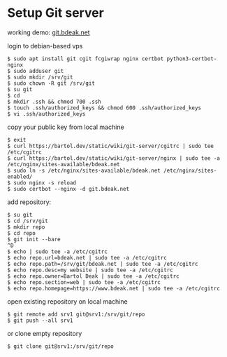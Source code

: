 # Setup Git server

working demo: [git.bdeak.net](https://git.bdeak.net)

login to debian-based vps

	$ sudo apt install git cgit fcgiwrap nginx certbot python3-certbot-nginx
	$ sudo adduser git
	$ sudo mkdir /srv/git
	$ sudo chown -R git /srv/git
	$ su git
	$ cd
	$ mkdir .ssh && chmod 700 .ssh
	$ touch .ssh/authorized_keys && chmod 600 .ssh/authorized_keys
	$ vi .ssh/authorized_keys

copy your public key from local machine

	$ exit
	$ curl https://bartol.dev/static/wiki/git-server/cgitrc | sudo tee /etc/cgitrc
	$ curl https://bartol.dev/static/wiki/git-server/nginx | sudo tee -a /etc/nginx/sites-available/bdeak.net
	$ sudo ln -s /etc/nginx/sites-available/bdeak.net /etc/nginx/sites-enabled/
	$ sudo nginx -s reload
	$ sudo certbot --nginx -d git.bdeak.net

add repository:

	$ su git
	$ cd /srv/git
	$ mkdir repo
	$ cd repo
	$ git init --bare
	^D
	$ echo | sudo tee -a /etc/cgitrc
	$ echo repo.url=bdeak.net | sudo tee -a /etc/cgitrc
	$ echo repo.path=/srv/git/bdeak.net | sudo tee -a /etc/cgitrc
	$ echo repo.desc=my website | sudo tee -a /etc/cgitrc
	$ echo repo.owner=Bartol Deak | sudo tee -a /etc/cgitrc
	$ echo repo.section=web | sudo tee -a /etc/cgitrc
	$ echo repo.homepage=https://www.bdeak.net | sudo tee -a /etc/cgitrc

open existing repository on local machine

	$ git remote add srv1 git@srv1:/srv/git/repo
	$ git push --all srv1

or clone empty repository

	$ git clone git@srv1:/srv/git/repo
